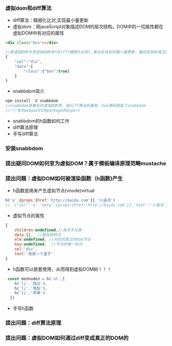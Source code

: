 ### 虚拟dom和diff算法
+ diff算法：精细化比对,实现最小量更新
+ 虚拟dom：用javaScript对象描述DOM的层次结构。DOM中的一切属性都在虚拟DOM中有对应的属性
```html
<div class="box"></div>
```
```js
//新虚拟DOM与老虚拟DOM进行diff(精细化比较),算出应该如何最小量更新，最后反映到真正的DOM上。
{
    "sel":"div",
    "data":{
        "class":{"box":true}
    }
}
```
+ snabbdom简介
```js
npm install -S snabbdom
//snabbdom是著名的虚拟DOM库，是diff算法的鼻祖，Vue源码借鉴了snabbdom
//!!!有坑webpack5的package的export
```
+ snabbdom的h函数如何工作
+ diff算法原理
+ 手写diff算法


### 安装snabbdom 

### 提出疑问DOM如何变为虚拟DOM？属于模板编译原理范畴mustache

### 提出问题：虚拟DOM如何被渲染函数（h函数)产生
+ h函数是用来产生虚拟节点(vnode)virtual
```js
h('a',{props:{href:'http://baidu.com'}},'小溪流')
// `{"sel":'a'."data":{props:{href:'http://baidu.com'}},'text':'小溪流'}`
```
+ 虚拟节点的属性
```js
{
    children:undefined,//表示子元素
    data:{},  //属性和样式
    elm:undefined, //对应的真正的dom节点
    key:undefined,  //节点的唯一标识
    sel:'div',
    text:'我是一个盒子'
}
```
+ h函数可以嵌套使用，从而得到虚拟DOM树！！！
```js
 const meVnode3 = h('ul',[
    h('li','西瓜'),
    h('li','雪梨'),
    h('li','苹果')
  ])
```
+ 手写h函数

### 提出问题：diff算法原理

### 提出问题：虚拟DOM如何通过diff变成真正的DOM的


